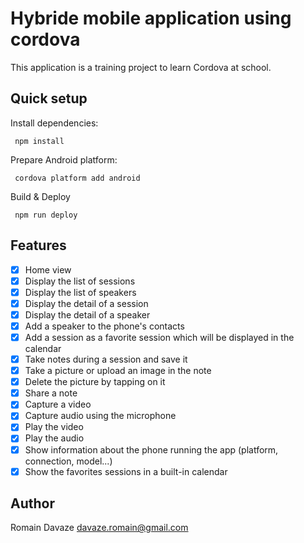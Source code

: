 # Hybride mobile application using cordova

This application is a training project to learn Cordova at school.

## Quick setup

Install dependencies:

```
 npm install
```

Prepare Android platform:

```
 cordova platform add android
```

Build & Deploy

```
 npm run deploy
```

## Features

- [x] Home view
- [x] Display the list of sessions
- [x] Display the list of speakers
- [x] Display the detail of a session
- [x] Display the detail of a speaker
- [x] Add a speaker to the phone's contacts
- [x] Add a session as a favorite session which will be displayed in the calendar
- [x] Take notes during a session and save it
- [x] Take a picture or upload an image in the note
- [x] Delete the picture by tapping on it
- [x] Share a note
- [x] Capture a video
- [x] Capture audio using the microphone
- [x] Play the video
- [x] Play the audio
- [x] Show information about the phone running the app (platform, connection, model...)
- [x] Show the favorites sessions in a built-in calendar

## Author

Romain Davaze <davaze.romain@gmail.com>